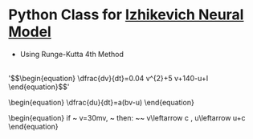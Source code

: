 # Python Class for [Izhikevich Neural Model](https://www.izhikevich.org/publications/spikes.htm)

* Using Runge-Kutta 4th Method
<br>
'$$\begin{equation}
\dfrac{dv}{dt}=0.04 v^{2}+5 v+140-u+I
\end{equation}$$'

\begin{equation}
\dfrac{du}{dt}=a(bv-u)
\end{equation}

\begin{equation}
if ~ v=30mv, ~ then: ~~ v\leftarrow c , u\leftarrow u+c
\end{equation}

